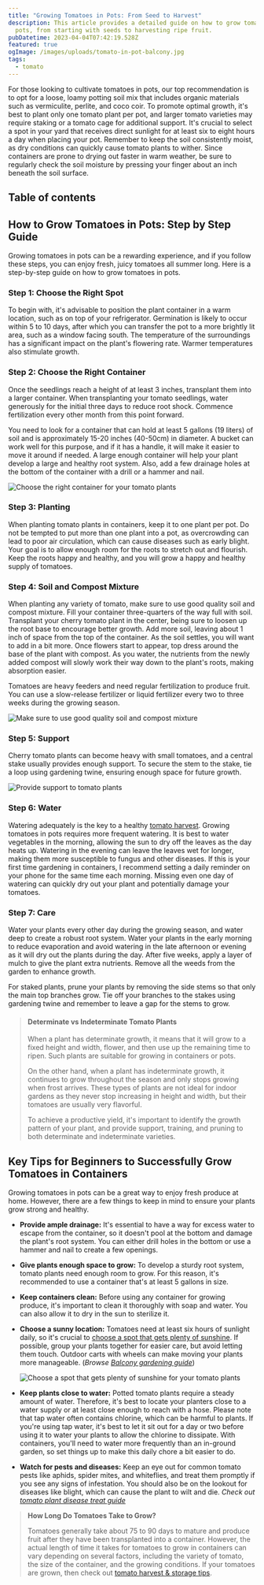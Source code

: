 ```yaml
---
title: "Growing Tomatoes in Pots: From Seed to Harvest"
description: This article provides a detailed guide on how to grow tomatoes in
  pots, from starting with seeds to harvesting ripe fruit.
pubDatetime: 2023-04-04T07:42:19.528Z
featured: true
ogImage: /images/uploads/tomato-in-pot-balcony.jpg
tags:
  - tomato
---
```

For those looking to cultivate tomatoes in pots, our top recommendation is to opt for a loose, loamy potting soil mix that includes organic materials such as vermiculite, perlite, and coco coir. To promote optimal growth, it's best to plant only one tomato plant per pot, and larger tomato varieties may require staking or a tomato cage for additional support. It's crucial to select a spot in your yard that receives direct sunlight for at least six to eight hours a day when placing your pot. Remember to keep the soil consistently moist, as dry conditions can quickly cause tomato plants to wither. Since containers are prone to drying out faster in warm weather, be sure to regularly check the soil moisture by pressing your finger about an inch beneath the soil surface.

## Table of contents

## Hоw to Grow Tomatoes іn Pоtѕ: Step by Step Guide

Growing tomatoes in pots can be a rewarding experience, and if you follow these steps, you can enjoy fresh, juicy tomatoes all summer long. Here is a step-by-step guide on how to grow tomatoes in pots.

### Step 1: Choose the Right Spot

To begin with, it's advisable to position the plant container in a warm location, such as on top of your refrigerator. Germination is likely to occur within 5 to 10 days, after which you can transfer the pot to a more brightly lit area, such as a window facing south. The temperature of the surroundings has a significant impact on the plant's flowering rate. Warmer temperatures also stimulate growth.

### Step 2: Choose the Right Container

Once the seedlings reach a height of at least 3 inches, transplant them into a larger container. When transplanting your tomato seedlings, water generously for the initial three days to reduce root shock. Commence fertilization every other month from this point forward.

You need to look for a container that can hold at least 5 gallons (19 liters) of soil and is approximately 15-20 inches (40-50cm) in diameter. A bucket can work well for this purpose, and if it has a handle, it will make it easier to move it around if needed. A large enough container will help your plant develop a large and healthy root system. Also, add a few drainage holes at the bottom of the container with a drill or a hammer and nail.

![Choose the right container for your tomato plants](/images/uploads/transplanting-tomato-seedling-to-larger-pot.jpg "Choose the right container for your tomato plants")

### Step 3: Planting

When planting tomato plants in containers, keep it to one plant per pot. Do not be tempted to put more than one plant into a pot, as overcrowding can lead to poor air circulation, which can cause diseases such as early blight. Your goal is to allow enough room for the roots to stretch out and flourish. Keep the roots happy and healthy, and you will grow a happy and healthy supply of tomatoes.

### Step 4: Soil and Compost Mixture

When planting any variety of tomato, make sure to use good quality soil and compost mixture. Fill your container three-quarters of the way full with soil. Transplant your cherry tomato plant in the center, being sure to loosen up the root base to encourage better growth. Add more soil, leaving about 1 inch of space from the top of the container. As the soil settles, you will want to add in a bit more. Once flowers start to appear, top dress around the base of the plant with compost. As you water, the nutrients from the newly added compost will slowly work their way down to the plant's roots, making absorption easier.

Tomatoes are heavy feeders and need regular fertilization to produce fruit. You can use a slow-release fertilizer or liquid fertilizer every two to three weeks during the growing season.

![Make sure to use good quality soil and compost mixture](/images/uploads/potting-soil-1-.jpg "Make sure to use good quality soil and compost mixture")

### Step 5: Support

Cherry tomato plants can become heavy with small tomatoes, and a central stake usually provides enough support. To secure the stem to the stake, tie a loop using gardening twine, ensuring enough space for future growth.

![Provide support to tomato plants](/images/uploads/providing-support-to-tomato-plants-in-pots.jpg "Provide support to tomato plants")

### Step 6: Water

Watering adequately is the key to a healthy [tomato harvest](https://urbangardener.wiki/posts/tips-for-harvesting-and-storing-your-tomato-crop/). Growing tomatoes in pots requires more frequent watering. It is best to water vegetables in the morning, allowing the sun to dry off the leaves as the day heats up. Watering in the evening can leave the leaves wet for longer, making them more susceptible to fungus and other diseases. If this is your first time gardening in containers, I recommend setting a daily reminder on your phone for the same time each morning. Missing even one day of watering can quickly dry out your plant and potentially damage your tomatoes.

### Step 7: Care

Water your plants every other day during the growing season, and water deep to create a robust root system. Water your plants in the early morning to reduce evaporation and avoid watering in the late afternoon or evening as it will dry out the plants during the day. After five weeks, apply a layer of mulch to give the plant extra nutrients. Remove all the weeds from the garden to enhance growth.

For staked plants, prune your plants by removing the side stems so that only the main top branches grow. Tie off your branches to the stakes using gardening twine and remember to leave a gap for the stems to grow. 

> #### Determinate vs Indeterminate Tomato Plants
>
> When a plant has determinate growth, it means that it will grow to a fixed height and width, flower, and then use up the remaining time to ripen. Such plants are suitable for growing in containers or pots.
>
> On the other hand, when a plant has indeterminate growth, it continues to grow throughout the season and only stops growing when frost arrives. These types of plants are not ideal for indoor gardens as they never stop increasing in height and width, but their tomatoes are usually very flavorful.
>
> To achieve a productive yield, it's important to identify the growth pattern of your plant, and provide support, training, and pruning to both determinate and indeterminate varieties.

## Key Tips for Beginners to Successfully Grow Tomatoes in Containers

Growing tomatoes in pots can be a great way to enjoy fresh produce at home. However, there are a few things to keep in mind to ensure your plants grow strong and healthy.

* **Provide ample drainage:** It's essential to have a way for excess water to escape from the container, so it doesn't pool at the bottom and damage the plant's root system. You can either drill holes in the bottom or use a hammer and nail to create a few openings.
* **Give plants enough space to grow:** To develop a sturdy root system, tomato plants need enough room to grow. For this reason, it's recommended to use a container that's at least 5 gallons in size.
* **Keep containers clean:** Before using any container for growing produce, it's important to clean it thoroughly with soap and water. You can also allow it to dry in the sun to sterilize it.
* **Choose a sunny location:** Tomatoes need at least six hours of sunlight daily, so it's crucial to [choose a spot that gets plenty of sunshine](https://urbangardener.wiki/posts/indoor-plant-lighting-zones/). If possible, group your plants together for easier care, but avoid letting them touch. Outdoor carts with wheels can make moving your plants more manageable. (*Browse [Balcony gardening guide](https://urbangardener.wiki/posts/balcony-gardening-ideas-w-plant--planter-tips/)*)

  ![Choose a spot that gets plenty of sunshine for your tomato plants](/images/uploads/tomato-in-pot-balcony.jpg "Choose a spot that gets plenty of sunshine for your tomato plants")
* **Keep plants close to water:** Potted tomato plants require a steady amount of water. Therefore, it's best to locate your planters close to a water supply or at least close enough to reach with a hose. Please note that tap water often contains chlorine, which can be harmful to plants. If you're using tap water, it's best to let it sit out for a day or two before using it to water your plants to allow the chlorine to dissipate. With containers, you'll need to water more frequently than an in-ground garden, so set things up to make this daily chore a bit easier to do.
* **Watch for pests and diseases:** Keep an eye out for common tomato pests like aphids, spider mites, and whiteflies, and treat them promptly if you see any signs of infestation. You should also be on the lookout for diseases like blight, which can cause the plant to wilt and die. *Check out [tomato plant disease treat guide](https://urbangardener.wiki/posts/common-tomato-plant-diseases-symptoms-prevention-and-treatment-tips/)*

> **How Long Do Tomatoes Take to Grow?**
>
> Tomatoes generally take about 75 to 90 days to mature and produce fruit after they have been transplanted into a container. However, the actual length of time it takes for tomatoes to grow in containers can vary depending on several factors, including the variety of tomato, the size of the container, and the growing conditions. If your tomatoes are grown, then check out [tomato harvest & storage tips](https://urbangardener.wiki/posts/tips-for-harvesting-and-storing-your-tomato-crop/).